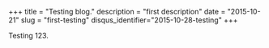 +++
title = "Testing blog."
description = "first description"
date = "2015-10-21"
slug = "first-testing"
disqus_identifier="2015-10-28-testing"
+++

Testing 123.
